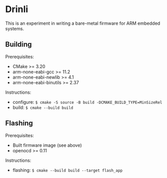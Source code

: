 Drinli
======

This is an experiment in writing a bare-metal firmware for ARM embedded systems.

Building
--------

Prerequisites:
  - CMake >= 3.20
  - arm-none-eabi-gcc >= 11.2
  - arm-none-eabi-newlib >= 4.1
  - arm-none-eabi-binutils >= 2.37

Instructions:
  - configure: `$ cmake -S source -B build -DCMAKE_BUILD_TYPE=MinSizeRel`
  - build: `$ cmake --build build`

Flashing
--------

Prerequisites:
  - Built firmware image (see above)
  - openocd >= 0.11

Instructions:
  - flashing: `$ cmake --build build --target flash_app`